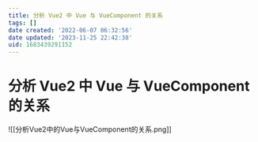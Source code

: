 ```yaml
---
title: 分析 Vue2 中 Vue 与 VueComponent 的关系
tags: []
date created: '2022-06-07 06:32:56'
date updated: '2023-11-25 22:42:38'
uid: 1683439291152
---
```


# 分析 Vue2 中 Vue 与 VueComponent 的关系

![[分析Vue2中的Vue与VueComponent的关系.png]]
